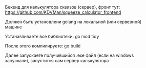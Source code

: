 Бекенд для калькулятора сквизов (сервер), фронт тут: https://github.com/KDVMan/squeeze_calculator_frontend

Должен быть установлени golang на локальной (или серверной) машине

Устанавливаете все библиотеки: go mod tidy

После этого компилируете: go build

Далее запускаете получившийся .exe файл (если на windows запускали), запустится сам сервер калькулятора

